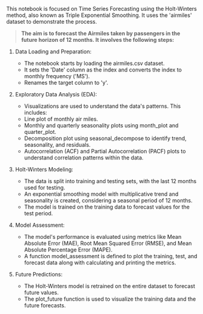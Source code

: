 This notebook is focused on Time Series Forecasting using the Holt-Winters method, also known as Triple Exponential Smoothing. It uses the 'airmiles' dataset to demonstrate the process.

> **The aim is to forecast the Airmiles taken by passengers in the future horizon of 12 months. It involves the following steps:**


1. Data Loading and Preparation:

    * The notebook starts by loading the airmiles.csv dataset.
    * It sets the 'Date' column as the index and converts the index to monthly frequency ('MS').
    * Renames the target column to 'y'.

2. Exploratory Data Analysis (EDA):

    * Visualizations are used to understand the data's patterns. This includes:
    * Line plot of monthly air miles.
    * Monthly and quarterly seasonality plots using month_plot and quarter_plot.
    * Decomposition plot using seasonal_decompose to identify trend, seasonality, and residuals.
    * Autocorrelation (ACF) and Partial Autocorrelation (PACF) plots to understand correlation patterns within the data.

3. Holt-Winters Modeling:

    * The data is split into training and testing sets, with the last 12 months used for testing.
    * An exponential smoothing model with multiplicative trend and seasonality is created, considering a seasonal period of 12 months.
    * The model is trained on the training data to forecast values for the test period.

4. Model Assessment:

    * The model's performance is evaluated using metrics like Mean Absolute Error (MAE), Root Mean Squared Error (RMSE), and Mean Absolute Percentage Error (MAPE).
    * A function model_assessment is defined to plot the training, test, and forecast data along with calculating and printing the metrics.

5. Future Predictions:

    * The Holt-Winters model is retrained on the entire dataset to forecast future values.
    * The plot_future function is used to visualize the training data and the future forecasts.
